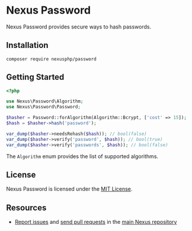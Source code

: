 # Nexus Password

Nexus Password provides secure ways to hash passwords.

## Installation

    composer require nexusphp/password

## Getting Started

```php
<?php

use Nexus\Password\Algorithm;
use Nexus\Password\Password;

$hasher = Password::forAlgorithm(Algorithm::Bcrypt, ['cost' => 15]);
$hash = $hasher->hash('password');

var_dump($hasher->needsRehash($hash)); // bool(false)
var_dump($hasher->verify('password', $hash)); // bool(true)
var_dump($hasher->verify('passwords', $hash)); // bool(false)

```

The `Algorithm` enum provides the list of supported algorithms.

## License

Nexus Password is licensed under the [MIT License][1].

## Resources

* [Report issues][2] and [send pull requests][3] in the [main Nexus repository][4]

[1]: LICENSE
[2]: https://github.com/NexusPHP/framework/issues
[3]: https://github.com/NexusPHP/framework/pulls
[4]: https://github.com/NexusPHP/framework
